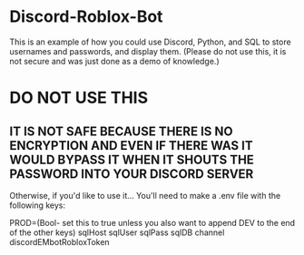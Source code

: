# Discord-Roblox-Bot
This is an example of how you could use Discord, Python, and SQL to store usernames and passwords, and display them. (Please do not use this, it is not secure and was just done as a demo of knowledge.)
# DO NOT USE THIS 
## IT IS NOT SAFE BECAUSE THERE IS NO ENCRYPTION AND EVEN IF THERE WAS IT WOULD BYPASS IT WHEN IT SHOUTS THE PASSWORD INTO YOUR DISCORD SERVER

Otherwise, if you'd like to use it... You'll need to make a .env file with the following keys:

PROD=(Bool- set this to true unless you also want to append DEV to the end of the other keys)
sqlHost
sqlUser
sqlPass
sqlDB
channel
discordEMbotRobloxToken


